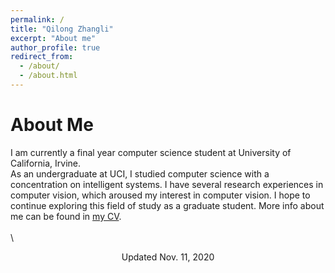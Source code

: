 ```yaml
---
permalink: /
title: "Qilong Zhangli"
excerpt: "About me"
author_profile: true
redirect_from: 
  - /about/
  - /about.html
---
```


About Me
===
I am currently a final year computer science student at University of California, Irvine.\
As an undergraduate at UCI, I studied computer science with a concentration on intelligent systems. I have several research experiences in computer vision, which aroused my interest in computer vision. I hope to continue exploring this field of study as a graduate student.
More info about me can be found in [my CV](https://qzhangli.github.io/cv/).\
\
\
<center>Updated Nov. 11, 2020</center>


